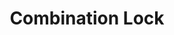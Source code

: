 ---
title: Combination Lock
description: This tutorial covers how to create a simple "combination lock" using the Micro:Bit by using variables and an "if" statement.
authors: Jon Stapleton
video: combo-lock
---
